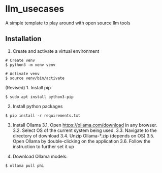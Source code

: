 # llm_usecases
A simple template to play around with open source llm tools


## Installation

1. Create and activate a virtual environment
```
# Create venv
$ python3 -m venv venv

# Activate venv
$ source venv/bin/activate
```

(Revised) 1. Install pip
```
$ sudo apt install python3-pip
```

2. Install python packages
```
$ pip install -r requirements.txt
```

3. Install Ollama
    3.1. Open https://ollama.com/download in any browser.
    3.2. Select OS of the current system being used.
    3.3. Navigate to the directory of download
    3.4. Unzip Ollama-*.zip (depends on OS)
    3.5. Open Ollama by double-clicking on the application
    3.6. Follow the instruction to further set it up

4. Download Ollama models:
```
$ ollama pull phi
```
